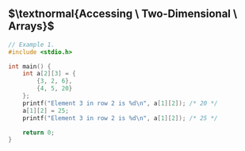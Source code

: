 ## $\textnormal{Accessing \ Two-Dimensional \ Arrays}$

```c
// Example 1.
#include <stdio.h>

int main() {
    int a[2][3] = {
        {3, 2, 6},
        {4, 5, 20}
    };
    printf("Element 3 in row 2 is %d\n", a[1][2]); /* 20 */
    a[1][2] = 25;
    printf("Element 3 in row 2 is %d\n", a[1][2]); /* 25 */

	return 0;
}
```
